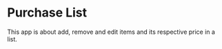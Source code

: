 # Purchase List 


This app is about add, remove and edit items and its respective price in a list. 



